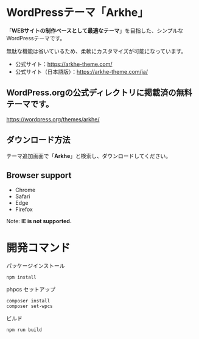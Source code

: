# WordPressテーマ「Arkhe」

「**WEBサイトの制作ベースとして最適なテーマ**」を目指した、シンプルなWordPressテーマです。

無駄な機能は省いているため、柔軟にカスタマイズが可能になっています。

- 公式サイト：https://arkhe-theme.com/
- 公式サイト（日本語版）：https://arkhe-theme.com/ja/


## WordPress.orgの公式ディレクトリに掲載済の無料テーマです。

https://wordpress.org/themes/arkhe/


## ダウンロード方法

テーマ追加画面で「**Arkhe**」と検索し、ダウンロードしてください。

## Browser support
- Chrome
- Safari
- Edge
- Firefox

Note: **IE is not supported.**


# 開発コマンド

パッケージインストール

```
npm install
```


phpcs セットアップ

```
composer install
composer set-wpcs
```


ビルド

```
npm run build
```
